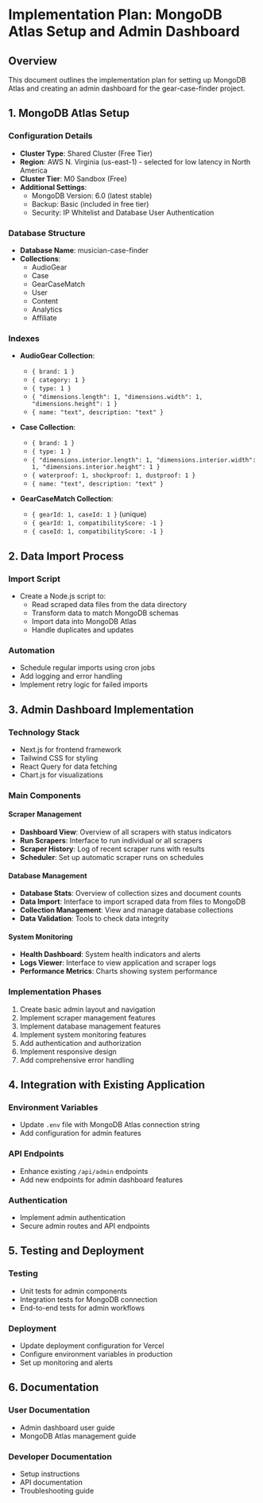 # Implementation Plan: MongoDB Atlas Setup and Admin Dashboard

## Overview
This document outlines the implementation plan for setting up MongoDB Atlas and creating an admin dashboard for the gear-case-finder project.

## 1. MongoDB Atlas Setup

### Configuration Details
- **Cluster Type**: Shared Cluster (Free Tier)
- **Region**: AWS N. Virginia (us-east-1) - selected for low latency in North America
- **Cluster Tier**: M0 Sandbox (Free)
- **Additional Settings**:
  - MongoDB Version: 6.0 (latest stable)
  - Backup: Basic (included in free tier)
  - Security: IP Whitelist and Database User Authentication

### Database Structure
- **Database Name**: musician-case-finder
- **Collections**:
  - AudioGear
  - Case
  - GearCaseMatch
  - User
  - Content
  - Analytics
  - Affiliate

### Indexes
- **AudioGear Collection**:
  - `{ brand: 1 }`
  - `{ category: 1 }`
  - `{ type: 1 }`
  - `{ "dimensions.length": 1, "dimensions.width": 1, "dimensions.height": 1 }`
  - `{ name: "text", description: "text" }`

- **Case Collection**:
  - `{ brand: 1 }`
  - `{ type: 1 }`
  - `{ "dimensions.interior.length": 1, "dimensions.interior.width": 1, "dimensions.interior.height": 1 }`
  - `{ waterproof: 1, shockproof: 1, dustproof: 1 }`
  - `{ name: "text", description: "text" }`

- **GearCaseMatch Collection**:
  - `{ gearId: 1, caseId: 1 }` (unique)
  - `{ gearId: 1, compatibilityScore: -1 }`
  - `{ caseId: 1, compatibilityScore: -1 }`

## 2. Data Import Process

### Import Script
- Create a Node.js script to:
  - Read scraped data files from the data directory
  - Transform data to match MongoDB schemas
  - Import data into MongoDB Atlas
  - Handle duplicates and updates

### Automation
- Schedule regular imports using cron jobs
- Add logging and error handling
- Implement retry logic for failed imports

## 3. Admin Dashboard Implementation

### Technology Stack
- Next.js for frontend framework
- Tailwind CSS for styling
- React Query for data fetching
- Chart.js for visualizations

### Main Components

#### Scraper Management
- **Dashboard View**: Overview of all scrapers with status indicators
- **Run Scrapers**: Interface to run individual or all scrapers
- **Scraper History**: Log of recent scraper runs with results
- **Scheduler**: Set up automatic scraper runs on schedules

#### Database Management
- **Database Stats**: Overview of collection sizes and document counts
- **Data Import**: Interface to import scraped data from files to MongoDB
- **Collection Management**: View and manage database collections
- **Data Validation**: Tools to check data integrity

#### System Monitoring
- **Health Dashboard**: System health indicators and alerts
- **Logs Viewer**: Interface to view application and scraper logs
- **Performance Metrics**: Charts showing system performance

### Implementation Phases
1. Create basic admin layout and navigation
2. Implement scraper management features
3. Implement database management features
4. Implement system monitoring features
5. Add authentication and authorization
6. Implement responsive design
7. Add comprehensive error handling

## 4. Integration with Existing Application

### Environment Variables
- Update `.env` file with MongoDB Atlas connection string
- Add configuration for admin features

### API Endpoints
- Enhance existing `/api/admin` endpoints
- Add new endpoints for admin dashboard features

### Authentication
- Implement admin authentication
- Secure admin routes and API endpoints

## 5. Testing and Deployment

### Testing
- Unit tests for admin components
- Integration tests for MongoDB connection
- End-to-end tests for admin workflows

### Deployment
- Update deployment configuration for Vercel
- Configure environment variables in production
- Set up monitoring and alerts

## 6. Documentation

### User Documentation
- Admin dashboard user guide
- MongoDB Atlas management guide

### Developer Documentation
- Setup instructions
- API documentation
- Troubleshooting guide
